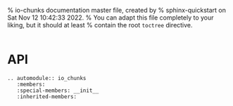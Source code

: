 % io-chunks documentation master file, created by
% sphinx-quickstart on Sat Nov 12 10:42:33 2022.
% You can adapt this file completely to your liking, but it should at least
% contain the root `toctree` directive.

```{include} ../README.md
```

# API

```{eval-rst}
.. automodule:: io_chunks
   :members:
   :special-members: __init__
   :inherited-members:
```
